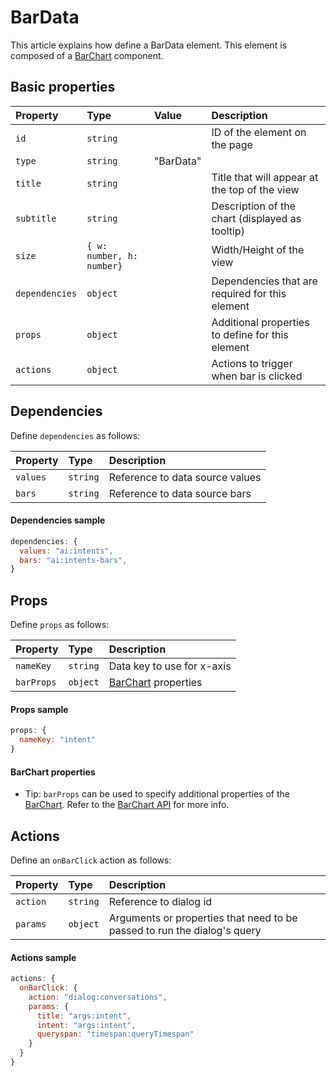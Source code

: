 # BarData

This article explains how define a BarData element. This element is composed of a [BarChart](http://recharts.org/#/en-US/api/BarChart) component.

## Basic properties

| Property | Type | Value | Description 
| :--------|:-----|:------|:------------
| `id`| `string` || ID of the element on the page
| `type`| `string` | "BarData" |
| `title`| `string` || Title that will appear at the top of the view
| `subtitle`| `string` || Description of the chart (displayed as tooltip)
| `size`| `{ w: number, h: number}` || Width/Height of the view
| `dependencies`| `object` || Dependencies that are required for this element
| `props`| `object` || Additional properties to define for this element
| `actions`| `object` || Actions to trigger when bar is clicked

## Dependencies 

Define `dependencies` as follows:

| Property | Type | Description 
| :--------|:-----|:-----------
| `values`| `string` | Reference to data source values
| `bars`| `string` | Reference to data source bars

#### Dependencies sample

```js
dependencies: {
  values: "ai:intents",
  bars: "ai:intents-bars",
}
```

## Props

Define `props` as follows:

| Property | Type | Description 
| :--------|:-----|:-----------
| `nameKey`| `string` | Data key to use for x-axis
| `barProps`| `object` | [BarChart](http://recharts.org/#/en-US/api/BarChart) properties

#### Props sample

```js
props: {
  nameKey: "intent"
}
```

#### BarChart properties
- Tip: `barProps` can be used to specify additional properties of the [BarChart](http://recharts.org/#/en-US/api/BarChart). Refer to the [BarChart API](http://recharts.org/#/en-US/api/BarChart) for more info.

## Actions

Define an `onBarClick` action as follows:

| Property | Type | Description 
| :--------|:-----|:-----------
| `action`| `string` | Reference to dialog id
| `params`| `object` | Arguments or properties that need to be passed to run the dialog's query

#### Actions sample

```js
actions: {
  onBarClick: {
    action: "dialog:conversations",
    params: {
      title: "args:intent",
      intent: "args:intent",
      queryspan: "timespan:queryTimespan"
    }
  }
}
```

